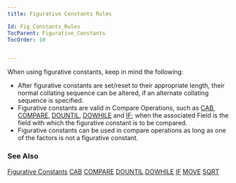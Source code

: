 ```yaml
---
title: Figurative Constants Rules

Id: Fig_Constants_Rules
TocParent: Figurative_Constants
TocOrder: 10


---
```


When using figurative constants, keep in mind the following:

- After figurative constants are set/reset to their appropriate length, their normal collating sequence can be altered, if an alternate collating sequence is specified.
- Figurative constants are valid in Compare Operations, such as [CAB](CAB.html), [COMPARE](COMPARE.html), [DOUNTIL](DOUNTIL.html), [DOWHILE](DOWHILE.html) and [IF](IF.html); when the associated Field is the field with which the figurative constant is to be compared.
- Figurative constants can be used in compare operations as long as one of the factors is not a figurative constant.



### See Also

[Figurative Constants](aerLrfFigConstantsMain.html)
[CAB](CAB.html)
[COMPARE](COMPARE.html)
[DOUNTIL](DOUNTIL.html)
[DOWHILE](DOWHILE.html)
[IF](IF.html)
[MOVE](MOVE.html)
[SQRT](SQRT.html)


